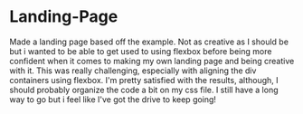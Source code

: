 # Landing-Page
Made a landing page based off the example. Not as creative as I should be but i wanted to be able to get used to using flexbox before being more confident when it comes to making my own landing page and being creative with it. This was really challenging, especially with aligning the div containers using flexbox. I'm pretty satisfied with the results, although, I should probably organize the code a bit on my css file. I still have a long way to go but i feel like I've got the drive to keep going!